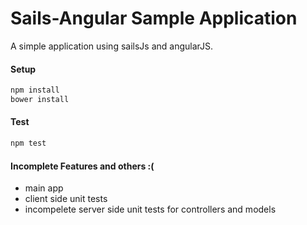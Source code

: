 # Sails-Angular Sample Application

A simple application using sailsJs and angularJS.

####  Setup
```bash
npm install
bower install
```

####  Test
```bash
npm test
```

####  Incomplete Features and others :(
- main app
- client side  unit tests
- incompelete server side unit tests for controllers and models


